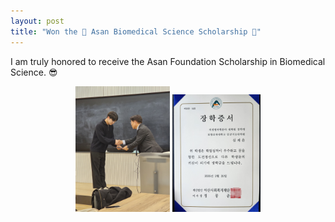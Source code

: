 ```yaml
---
layout: post
title: "Won the 🎊 Asan Biomedical Science Scholarship 🎊"
---
```


I am truly honored to receive the Asan Foundation Scholarship in Biomedical Science. 😎

<center> 
<img src="/experiences/images/picture_asan_scholarship1.jpeg" width="30%" height="30%"> 
<img src="/experiences/images/picture_asan_scholarship2.jpeg" width="28%" height="28%">
</center>
